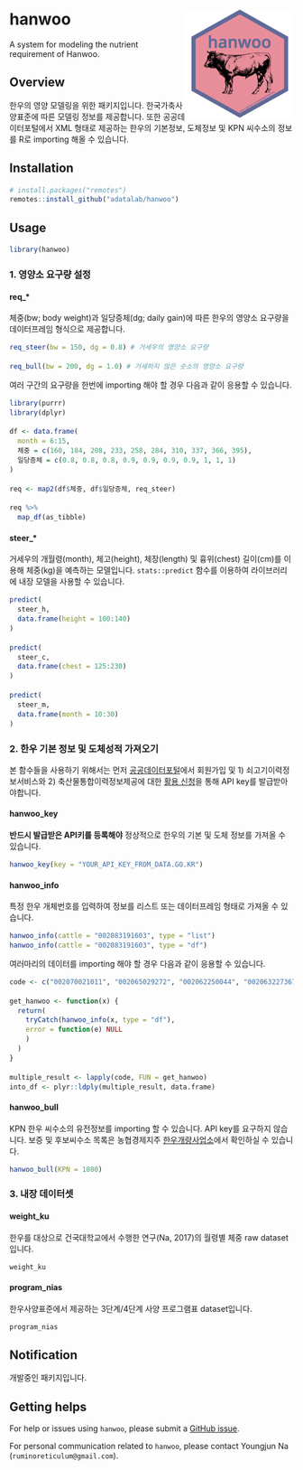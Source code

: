 hanwoo <img src="man/figures/logo.png" align="right" />
=======================================================

A system for modeling the nutrient requirement of Hanwoo.

## Overview

한우의 영양 모델링을 위한 패키지입니다. 한국가축사양표준에 따른 모델링 정보를 제공합니다. 또한 공공데이터포털에서 XML 형태로 제공하는 한우의 기본정보, 도체정보 및 KPN 씨수소의 정보를 R로 importing 해올 수 있습니다.  

## Installation

```r
# install.packages("remotes")
remotes::install_github("adatalab/hanwoo")
```

## Usage
```r
library(hanwoo)
```

### 1. 영양소 요구량 설정

#### req\_\*

체중(bw; body weight)과 일당증체(dg; daily gain)에 따른 한우의 영양소 요구량을 데이터프레임 형식으로 제공합니다.

```r
req_steer(bw = 150, dg = 0.8) # 거세우의 영양소 요구량

req_bull(bw = 200, dg = 1.0) # 거세하지 않은 숫소의 영양소 요구량
```

여러 구간의 요구량을 한번에 importing 해야 할 경우 다음과 같이 응용할 수 있습니다.

```r
library(purrr)
library(dplyr)

df <- data.frame(
  month = 6:15,
  체중 = c(160, 184, 208, 233, 258, 284, 310, 337, 366, 395),
  일당증체 = c(0.8, 0.8, 0.8, 0.9, 0.9, 0.9, 0.9, 1, 1, 1)
)

req <- map2(df$체중, df$일당증체, req_steer)

req %>%
  map_df(as_tibble)
```

#### steer\_\*

거세우의 개월령(month), 체고(height), 체장(length) 및 흉위(chest) 길이(cm)를 이용해 체중(kg)을 예측하는 모델입니다. `stats::predict` 함수를 이용하여 라이브러리에 내장 모델을 사용할 수 있습니다.

```r
predict(
  steer_h,
  data.frame(height = 100:140)
)

predict(
  steer_c,
  data.frame(chest = 125:230)
)

predict(
  steer_m,
  data.frame(month = 10:30)
)
```

### 2. 한우 기본 정보 및 도체성적 가져오기

본 함수들을 사용하기 위해서는 먼저 [공공데이터포털](data.go.kr)에서 회원가입 및 1) 쇠고기이력정보서비스와 2) 축산물통합이력정보제공에 대한 [활용 신청](https://www.data.go.kr/dataset/15000483/openapi.do)을 통해 API key를 발급받아야합니다.

#### hanwoo_key

**반드시 발급받은 API키를 등록해야** 정상적으로 한우의 기본 및 도체 정보를 가져올 수 있습니다.

```r
hanwoo_key(key = "YOUR_API_KEY_FROM_DATA.GO.KR")
```

#### hanwoo_info

특정 한우 개체번호를 입력하여 정보를 리스트 또는 데이터프레임 형태로 가져올 수 있습니다.

```r
hanwoo_info(cattle = "002083191603", type = "list")
hanwoo_info(cattle = "002083191603", type = "df")
```

여러마리의 데이터를 importing 해야 할 경우 다음과 같이 응용할 수 있습니다.

```r
code <- c("002070021011", "002065029272", "002062250044", "002063227367", "002066994812", "002067050894", "002064505530", "002070394423", "002064488463", "002064501114")

get_hanwoo <- function(x) {
  return(
    tryCatch(hanwoo_info(x, type = "df"), 
    error = function(e) NULL
    )
  )
} 

multiple_result <- lapply(code, FUN = get_hanwoo)
into_df <- plyr::ldply(multiple_result, data.frame)
```

#### hanwoo_bull

KPN 한우 씨수소의 유전정보를 importing 할 수 있습니다. API key를 요구하지 않습니다. 보증 및 후보씨수소 목록은 농협경제지주 [한우개량사업소](http://www.limc.co.kr/KpnInfo/KpnList.asp)에서 확인하실 수 있습니다.

```r
hanwoo_bull(KPN = 1080)
```

### 3. 내장 데이터셋

#### weight_ku

한우를 대상으로 건국대학교에서 수행한 연구(Na, 2017)의 월령별 체중 raw dataset입니다.

```r
weight_ku
```

#### program_nias

한우사양표준에서 제공하는 3단계/4단계 사양 프로그램표 dataset입니다.

```r
program_nias
```

Notification
------------

개발중인 패키지입니다.

Getting helps
-------------

For help or issues using `hanwoo`, please submit a [GitHub issue](https://github.com/adatalab/hanwoo/issues).

For personal communication related to `hanwoo`, please contact Youngjun Na (`ruminoreticulum@gmail.com`).
